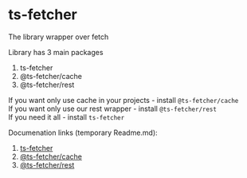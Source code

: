 # ts-fetcher

The library wrapper over fetch <br>

Library has 3 main packages <br>

<ol>
  <li>ts-fetcher</li>
  <li>@ts-fetcher/cache</li>
  <li>@ts-fetcher/rest</li>
</ol>

If you want only use cache in your projects - install `@ts-fetcher/cache` <br>
If you want only use our rest wrapper - install `@ts-fetcher/rest` <br>
If you need it all - install `ts-fetcher`

Documenation links (temporary Readme.md): <br>

1. [ts-fetcher](https://github.com/Ayomits/ts-fetch/tree/main/packages/ts-fetcher)
2. [@ts-fetcher/cache](https://github.com/Ayomits/ts-fetch/tree/main/packages/cache)
3. [@ts-fetcher/rest](https://github.com/Ayomits/ts-fetch/tree/main/packages/rest)

